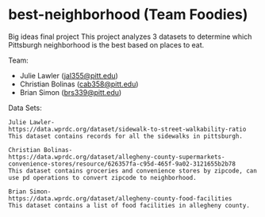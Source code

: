 # best-neighborhood (Team Foodies)
Big ideas final project
This project analyzes 3 datasets to determine which Pittsburgh neighborhood is the best based on places to eat.

Team:
* Julie Lawler (jal355@pitt.edu)
* Christian Bolinas (cab358@pitt.edu)
* Brian Simon (brs339@pitt.edu)
    
Data Sets:

    Julie Lawler-
    https://data.wprdc.org/dataset/sidewalk-to-street-walkability-ratio 
    This dataset contains records for all the sidewalks in pittsburgh.

    Christian Bolinas-
    https://data.wprdc.org/dataset/allegheny-county-supermarkets-convenience-stores/resource/626357fa-c95d-465f-9a02-3121655b2b78 
    This dataset contains groceries and convenience stores by zipcode, can use pd operations to convert zipcode to neighborhood.
    
    Brian Simon-
    https://data.wprdc.org/dataset/allegheny-county-food-facilities
    This dataset contains a list of food facilities in allegheny county. 
